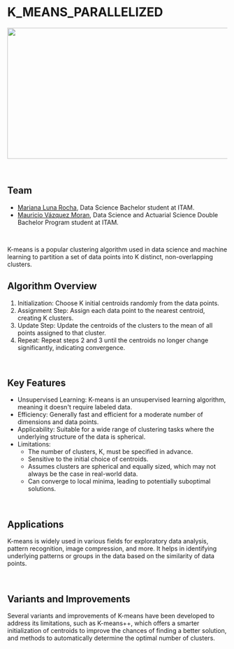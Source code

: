 # K_MEANS_PARALLELIZED

<p align="center">
  <img width="800" height="300" src="https://miro.medium.com/v2/resize:fit:1200/1*rw8IUza1dbffBhiA4i0GNQ.png">
</p>

</br>

## Team

- [Mariana Luna Rocha](https://github.com/MarianaMoons), Data Science Bachelor student at ITAM.
- [Mauricio Vázquez Moran](https://github.com/MauricioVazquezM), Data Science and Actuarial Science Double Bachelor Program student at ITAM.
  
</br>

K-means is a popular clustering algorithm used in data science and machine learning to partition a set of data points into K distinct, non-overlapping clusters. 

## Algorithm Overview
1. Initialization: Choose K initial centroids randomly from the data points.
2. Assignment Step: Assign each data point to the nearest centroid, creating K clusters.
3. Update Step: Update the centroids of the clusters to the mean of all points assigned to that cluster.
4. Repeat: Repeat steps 2 and 3 until the centroids no longer change significantly, indicating convergence.

</br>

## Key Features
- Unsupervised Learning: K-means is an unsupervised learning algorithm, meaning it doesn't require labeled data.
- Efficiency: Generally fast and efficient for a moderate number of dimensions and data points.
- Applicability: Suitable for a wide range of clustering tasks where the underlying structure of the data is spherical.
- Limitations:
    - The number of clusters, K, must be specified in advance.
    - Sensitive to the initial choice of centroids.
    - Assumes clusters are spherical and equally sized, which may not always be the case in real-world data.
    - Can converge to local minima, leading to potentially suboptimal solutions.

</br>

## Applications
K-means is widely used in various fields for exploratory data analysis, pattern recognition, image compression, and more. It helps in identifying underlying patterns or groups in the data based on the similarity of data points.

</br>

## Variants and Improvements
Several variants and improvements of K-means have been developed to address its limitations, such as K-means++, which offers a smarter initialization of centroids to improve the chances of finding a better solution, and methods to automatically determine the optimal number of clusters.







